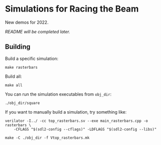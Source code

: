 # Simulations for Racing the Beam

New demos for 2022.

_README will be completed later._

## Building

Build a specific simulation:

```shell
make rasterbars
```

Build all:

```shell
make all
```

You can run the simulation executables from `obj_dir`:

```shell
./obj_dir/square
```

If you want to manually build a simulation, try something like:

```shell
verilator -I../ -cc top_rasterbars.sv --exe main_rasterbars.cpp -o rasterbars \
    -CFLAGS "$(sdl2-config --cflags)" -LDFLAGS "$(sdl2-config --libs)"

make -C ./obj_dir -f Vtop_rasterbars.mk
```
